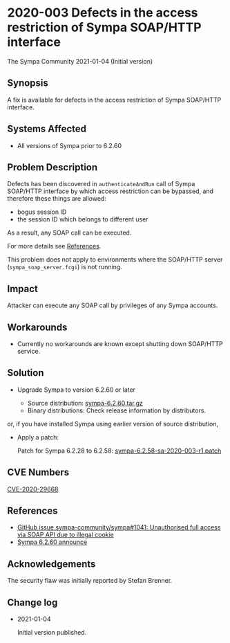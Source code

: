 2020-003 Defects in the access restriction of Sympa SOAP/HTTP interface
=======================================================================

The Sympa Community
2021-01-04 (Initial version)


Synopsis
--------

A fix is available for defects in the access restriction of Sympa
SOAP/HTTP interface.


Systems Affected
----------------

  - All versions of Sympa prior to 6.2.60


Problem Description
-------------------

Defects has been discovered in ``authenticateAndRun`` call of
Sympa SOAP/HTTP interface by which access restriction can be bypassed,
and therefore these things are allowed:

- bogus session ID
- the session ID which belongs to different user

As a result, any SOAP call can be executed.

For more details see [References](#references).

This problem does not apply to environments where the SOAP/HTTP server
(``sympa_soap_server.fcgi``) is not running.


Impact
------

Attacker can execute any SOAP call by privileges of any Sympa accounts.


Workarounds
-----------

  - Currently no workarounds are known except shutting down SOAP/HTTP service.

Solution
--------

  - Upgrade Sympa to version 6.2.60 or later

      - Source distribution: [sympa-6.2.60.tar.gz](https://github.com/sympa-community/sympa/releases/download/6.2.60/sympa-6.2.60.tar.gz)
      - Binary distributions: Check release information by
        distributors.

or, if you have installed Sympa using earlier version of source distribution,

   - Apply a patch:

     Patch for Sympa 6.2.28 to 6.2.58: [sympa-6.2.58-sa-2020-003-r1.patch](https://github.com/sympa-community/sympa/releases/download/6.2.60/sympa-6.2.58-sa-2020-003-r1.patch)


CVE Numbers
-----------

[CVE-2020-29668](https://nvd.nist.gov/vuln/detail/CVE-2020-10936)


References
----------

  - [GitHub issue sympa-community/sympa\#1041: Unauthorised full access via SOAP API due to illegal cookie](https://github.com/sympa-community/sympa/issues/1041)
  - [Sympa 6.2.60 announce](https://github.com/sympa-community/sympa/releases/tag/6.2.60)


Acknowledgements
----------------

The security flaw was initially reported by
Stefan Brenner.


Change log
----------

  - 2021-01-04

    Initial version published.

